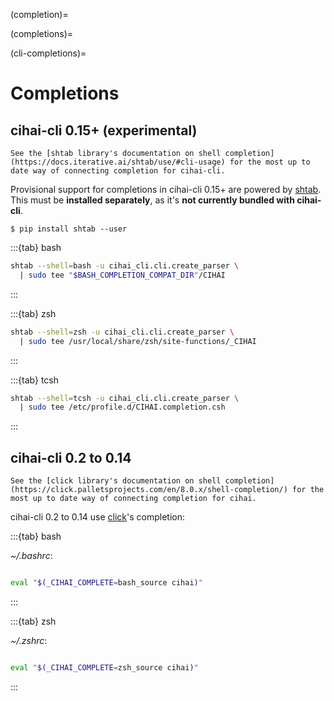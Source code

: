 (completion)=

(completions)=

(cli-completions)=

# Completions

## cihai-cli 0.15+ (experimental)

```{note}
See the [shtab library's documentation on shell completion](https://docs.iterative.ai/shtab/use/#cli-usage) for the most up to date way of connecting completion for cihai-cli.
```

Provisional support for completions in cihai-cli 0.15+ are powered by [shtab](https://docs.iterative.ai/shtab/). This must be **installed separately**, as it's **not currently bundled with cihai-cli**.

```console
$ pip install shtab --user
```

:::{tab} bash

```bash
shtab --shell=bash -u cihai_cli.cli.create_parser \
  | sudo tee "$BASH_COMPLETION_COMPAT_DIR"/CIHAI
```

:::

:::{tab} zsh

```zsh
shtab --shell=zsh -u cihai_cli.cli.create_parser \
  | sudo tee /usr/local/share/zsh/site-functions/_CIHAI
```

:::

:::{tab} tcsh

```zsh
shtab --shell=tcsh -u cihai_cli.cli.create_parser \
  | sudo tee /etc/profile.d/CIHAI.completion.csh
```

:::

## cihai-cli 0.2 to 0.14

```{note}
See the [click library's documentation on shell completion](https://click.palletsprojects.com/en/8.0.x/shell-completion/) for the most up to date way of connecting completion for cihai.
```

cihai-cli 0.2 to 0.14 use [click](https://click.palletsprojects.com)'s completion:

:::{tab} bash

_~/.bashrc_:

```bash

eval "$(_CIHAI_COMPLETE=bash_source cihai)"

```

:::

:::{tab} zsh

_~/.zshrc_:

```zsh

eval "$(_CIHAI_COMPLETE=zsh_source cihai)"

```

:::
